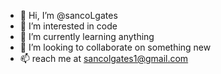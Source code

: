 - 👋 Hi, I’m @sancoLgates
- 👀 I’m interested in code
- 🌱 I’m currently learning anything
- 💞️ I’m looking to collaborate on something new
- 📫 reach me at sancolgates1@gmail.com

<!---
sancoLgates/sancoLgates is a ✨ special ✨ repository because its `README.md` (this file) appears on your GitHub profile.
You can click the Preview link to take a look at your changes.
--->
